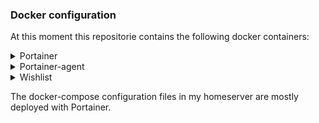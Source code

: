 ### Docker configuration
At this moment this repositorie contains the following docker containers:

<details>
  <summary> Portainer </summary>
  
  [Portainer](https://github.com/Ramon-87/docker-compose/tree/main/portainer) is a GUI to manage Docker containers.

</details>

<details>
  <summary> Portainer-agent </summary>
  
  [Portainer-agent](https://github.com/Ramon-87/docker-compose/tree/main/portainer-agent) let you connect to another instance of Docker

</details>


<details>
  <summary> Wishlist </summary>

  [Wishlist](https://github.com/Ramon-87/docker-compose/tree/main/wishlist) is created as a wishlist for Christmas. But it can also be used for other celebrations. I'm still looking for a better and cleaner solution.

</details>

The docker-compose configuration files in my homeserver are mostly deployed with Portainer.
